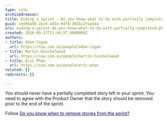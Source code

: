 ```yaml
---
type: rule
archivedreason: 
title: Ending a sprint - Do you know what to do with partially completed PBI?
guid: ced46a50-2ac6-445e-94f8-d835c2faa54a
uri: ending-a-sprint-do-you-know-what-to-do-with-partially-completed-pbi
created: 2010-09-17T11:44:57.0000000Z
authors:
- title: Adam Cogan
  url: https://ssw.com.au/people/adam-cogan
- title: Martin Hinshelwood
  url: https://ssw.com.au/people/martin-hinshelwood
- title: Eric Phan
  url: https://ssw.com.au/people/eric-phan
related: []
redirects: []

---
```




  <p>You should never have a partially completed story left in your sprint. You need to agree with the Product Owner that the story should be removed prior to the end of the sprint.</p>
<p>Follow <a href="/Management/RulesToBetterScrumUsingTFS/Pages/RemoveStory.aspx"><font color="#000080">Do you know when to remove stories from the sprint?</font></a>&#160;</p>

<br><excerpt class='endintro'></excerpt><br>



